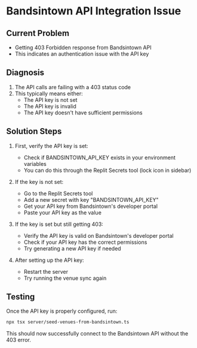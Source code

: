 
# Bandsintown API Integration Issue

## Current Problem
- Getting 403 Forbidden response from Bandsintown API
- This indicates an authentication issue with the API key

## Diagnosis
1. The API calls are failing with a 403 status code
2. This typically means either:
   - The API key is not set
   - The API key is invalid
   - The API key doesn't have sufficient permissions

## Solution Steps

1. First, verify the API key is set:
   - Check if BANDSINTOWN_API_KEY exists in your environment variables
   - You can do this through the Replit Secrets tool (lock icon in sidebar)

2. If the key is not set:
   - Go to the Replit Secrets tool
   - Add a new secret with key "BANDSINTOWN_API_KEY"
   - Get your API key from Bandsintown's developer portal
   - Paste your API key as the value

3. If the key is set but still getting 403:
   - Verify the API key is valid on Bandsintown's developer portal
   - Check if your API key has the correct permissions
   - Try generating a new API key if needed

4. After setting up the API key:
   - Restart the server
   - Try running the venue sync again

## Testing
Once the API key is properly configured, run:
```bash
npx tsx server/seed-venues-from-bandsintown.ts
```

This should now successfully connect to the Bandsintown API without the 403 error.
